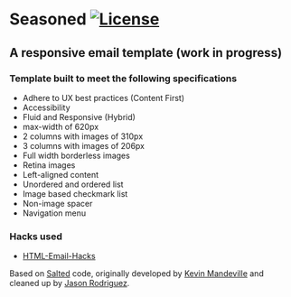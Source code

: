 # Seasoned [![License](https://img.shields.io/badge/license-MIT-blue.svg)](http://opensource.org/licenses/MIT)

## A responsive email template (work in progress)

### Template built to meet the following specifications

- Adhere to UX best practices (Content First)
- Accessibility
- Fluid and Responsive (Hybrid)
- max-width of 620px
- 2 columns with images of 310px
- 3 columns with images of 206px
- Full width borderless images
- Retina images
- Left-aligned content
- Unordered and ordered list
- Image based checkmark list
- Non-image spacer
- Navigation menu

### Hacks used

- [HTML-Email-Hacks](https://github.com/FunWithEmail/HTML-Email-Hacks)

Based on [Salted](https://github.com/rodriguezcommaj/salted) code, originally developed by [Kevin Mandeville](http://twitter.com/KEVINgotbounce) and cleaned up by [Jason Rodriguez](http://twitter.com/rodriguezcommaj).
